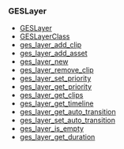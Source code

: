 ### GESLayer

* [GESLayer]()
* [GESLayerClass]()
* [ges_layer_add_clip]()
* [ges_layer_add_asset]()
* [ges_layer_new]()
* [ges_layer_remove_clip]()
* [ges_layer_set_priority]()
* [ges_layer_get_priority]()
* [ges_layer_get_clips]()
* [ges_layer_get_timeline]()
* [ges_layer_get_auto_transition]()
* [ges_layer_set_auto_transition]()
* [ges_layer_is_empty]()
* [ges_layer_get_duration]()
